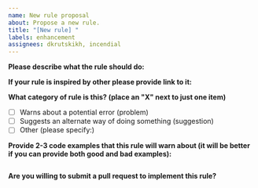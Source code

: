 ```yaml
---
name: New rule proposal
about: Propose a new rule.
title: "[New rule] "
labels: enhancement
assignees: dkrutskikh, incendial
---
```


<!--
    This template is for new rule proposals. If you want to to ask a question, improve existing rule or report a bug please choose another template.
-->

**Please describe what the rule should do:**

**If your rule is inspired by other please provide link to it:**

**What category of rule is this? (place an "X" next to just one item)**

- [ ] Warns about a potential error (problem)
- [ ] Suggests an alternate way of doing something (suggestion)
- [ ] Other (please specify:)

**Provide 2-3 code examples that this rule will warn about (it will be better if you can provide both good and bad examples):**

<!-- Put your code examples here -->

```dart

```

**Are you willing to submit a pull request to implement this rule?**
